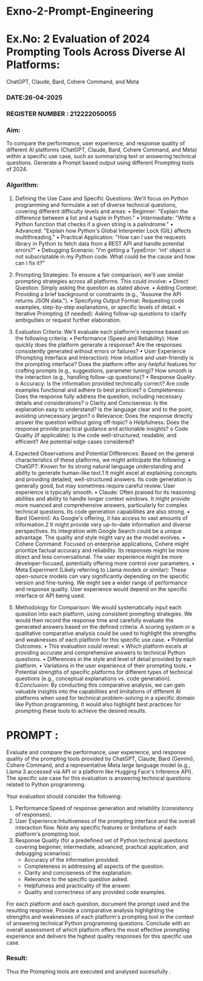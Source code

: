 # Exno-2-Prompt-Engineering

# Ex.No: 2 	Evaluation of 2024 Prompting Tools Across Diverse AI Platforms: 
ChatGPT, Claude, Bard, Cohere Command, and Meta 
### DATE:26-04-2025                                                                         
### REGISTER NUMBER : 212222050055
 
### Aim:
To compare the performance, user experience, and response quality of different AI platforms (ChatGPT, Claude, Bard, Cohere Command, and Meta) within a specific use case, such as summarizing text or answering technical questions. Generate a Prompt based output using different Prompting tools of 2024.

### Algorithm:

1. Defining the Use Case and Specific Questions:
We'll focus on Python programming and formulate a set of diverse technical questions, covering different difficulty levels and areas:
•	Beginner: "Explain the difference between a list and a tuple in Python."
•	Intermediate: "Write a Python function that checks if a given string is a palindrome."
•	Advanced: "Explain how Python's Global Interpreter Lock (GIL) affects multithreading."
•	Practical Application: "How can I use the requests library in Python to fetch data from a REST API and handle potential errors?"
•	Debugging Scenario: "I'm getting a TypeError: 'int' object is not subscriptable in my Python code. What could be the cause and how can I fix it?"
2. Prompting Strategies:
To ensure a fair comparison, we'll use similar prompting strategies across all platforms. This could involve:
•	Direct Question: Simply asking the question as stated above.
•	Adding Context: Providing a brief background or constraints (e.g., "Assume the API returns JSON data.").
•	Specifying Output Format: Requesting code examples, step-by-step explanations, or specific levels of detail.
•	Iterative Prompting (if needed): Asking follow-up questions to clarify ambiguities or request further elaboration.

3. Evaluation Criteria:
We'll evaluate each platform's response based on the following criteria:
•	Performance (Speed and Reliability): How quickly does the platform generate a response? Are the responses consistently generated without errors or failures?
•	User Experience (Prompting Interface and Interaction): How intuitive and user-friendly is the prompting interface? Does the platform offer any helpful features for crafting prompts (e.g., suggestions, parameter tuning)? How smooth is the interaction (e.g., handling follow-up questions)?
•	Response Quality: 
o	Accuracy: Is the information provided technically correct? Are code examples functional and adhere to best practices?
o	Completeness: Does the response fully address the question, including necessary details and considerations?
o	Clarity and Conciseness: Is the explanation easy to understand? Is the language clear and to the point, avoiding unnecessary jargon?
o	Relevance: Does the response directly answer the question without going off-topic?
o	Helpfulness: Does the response provide practical guidance and actionable insights?
o	Code Quality (if applicable): Is the code well-structured, readable, and efficient? Are potential edge cases considered?
4. Expected Observations and Potential Differences:
Based on the general characteristics of these platforms, we might anticipate the following:
•	ChatGPT: Known for its strong natural language understanding and ability to generate human-like text.1 It might excel at explaining concepts and providing detailed, well-structured answers. Its code generation is generally good, but may sometimes require careful review. User experience is typically smooth.
•	Claude: Often praised for its reasoning abilities and ability to handle longer context windows. It might provide more nuanced and comprehensive answers, particularly for complex technical questions. Its code generation capabilities are also strong.
•	Bard (Gemini): As Google's offering, it has access to vast amounts of information.2 It might provide very up-to-date information and diverse perspectives. Its integration with Google Search could be a unique advantage. The quality and style might vary as the model evolves.
•	Cohere Command: Focused on enterprise applications, Cohere might prioritize factual accuracy and reliability. Its responses might be more direct and less conversational. The user experience might be more developer-focused, potentially offering more control over parameters.
•	Meta Experiment (Likely referring to Llama models or similar): These open-source models can vary significantly depending on the specific version and fine-tuning. We might see a wider range of performance and response quality. User experience would depend on the specific interface or API being used.
5. Methodology for Comparison:
We would systematically input each question into each platform, using consistent prompting strategies. We would then record the response time and carefully evaluate the generated answers based on the defined criteria. A scoring system or a qualitative comparative analysis could be used to highlight the strengths and weaknesses of each platform for this specific use case.
•	Potential Outcomes:
•	This evaluation could reveal:
•	Which platform excels at providing accurate and comprehensive answers to technical Python questions.
•	Differences in the style and level of detail provided by each platform.
•	Variations in the user experience of their prompting tools.
•	Potential strengths of specific platforms for different types of technical questions (e.g., conceptual explanations vs. code generation).
6.Conclusion:
             By conducting this comparative analysis, we can gain valuable insights into the capabilities and limitations of different AI platforms when used for technical problem-solving in a specific domain like Python programming. It would also highlight best practices for prompting these tools to achieve the desired results.



# PROMPT :
Evaluate and compare the performance, user experience, and response quality of the prompting tools provided by ChatGPT, Claude, Bard (Gemini), Cohere Command, and a representative Meta large language model (e.g., Llama 3 accessed via API or a platform like Hugging Face's Inference API). The specific use case for this evaluation is answering technical questions related to Python programming.

Your evaluation should consider the following:

1. Performance:Speed of response generation and reliability (consistency of responses).
2. User Experience:Intuitiveness of the prompting interface and the overall interaction flow. Note any specific features or limitations of each platform's prompting tool.
3. Response Quality (for a predefined set of Python technical questions covering beginner, intermediate, advanced, practical application, and debugging scenarios):
    * Accuracy of the information provided.
    * Completeness in addressing all aspects of the question.
    * Clarity and conciseness of the explanation.
    * Relevance to the specific question asked.
    * Helpfulness and practicality of the answer.
    * Quality and correctness of any provided code examples.

For each platform and each question, document the prompt used and the resulting response. Provide a comparative analysis highlighting the strengths and weaknesses of each platform's prompting tool in the context of answering technical Python programming questions. Conclude with an overall assessment of which platform offers the most effective prompting experience and delivers the highest quality responses for this specific use case.























### Result:
Thus the Prompting tools are executed and analysed sucessfully .

